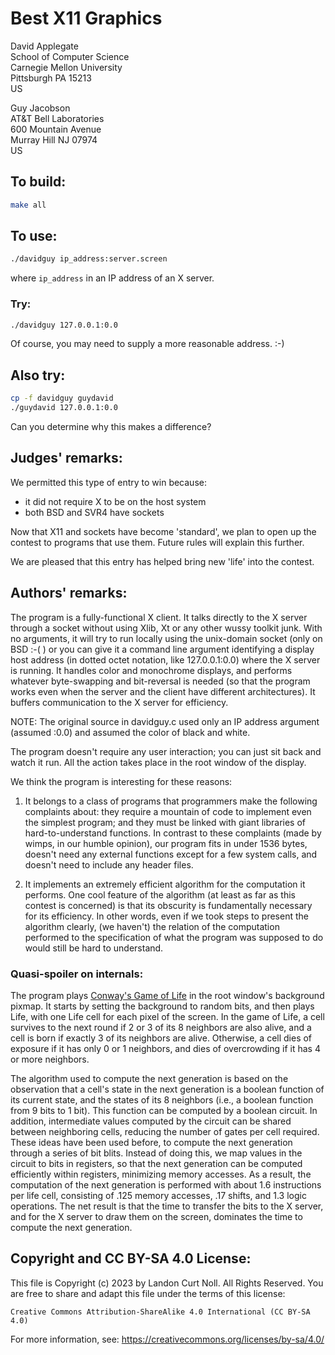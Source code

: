 # Best X11 Graphics

David Applegate\
School of Computer Science\
Carnegie Mellon University\
Pittsburgh PA 15213\
US


Guy Jacobson\
AT&T Bell Laboratories\
600 Mountain Avenue\
Murray Hill NJ 07974\
US


## To build:

```sh
make all
```


## To use:

```sh
./davidguy ip_address:server.screen
```

where `ip_address` in an IP address of an X server.


### Try:

```sh
./davidguy 127.0.0.1:0.0
```

Of course, you may need to supply a more reasonable address.  :-)

## Also try:

```sh
cp -f davidguy guydavid
./guydavid 127.0.0.1:0.0
```

Can you determine why this makes a difference?


## Judges' remarks:

We permitted this type of entry to win because:

- it did not require X to be on the host system
- both BSD and SVR4 have sockets

Now that X11 and sockets have become 'standard', we plan to open
up the contest to programs that use them.  Future rules will
explain this further.

We are pleased that this entry has helped bring new 'life' into
the contest.


## Authors' remarks:

The program is a fully-functional X client.  It talks directly to
the X server through a socket without using Xlib, Xt or any other
wussy toolkit junk.  With no arguments, it will try to run
locally using the unix-domain socket (only on BSD :-( ) or you can
give it a command line argument identifying a display host address
(in dotted octet notation, like 127.0.0.1:0.0) where the X server
is running.  It handles color and monochrome displays, and
performs whatever byte-swapping and bit-reversal is needed (so
that the program works even when the server and the client have
different architectures).  It buffers communication to the X
server for efficiency.

NOTE: The original source in davidguy.c used only an IP address
argument (assumed :0.0) and assumed the color of black
and white.

The program doesn't require any user interaction; you can just sit
back and watch it run.  All the action takes place in the root
window of the display.

We think the program is interesting for these reasons:

1. It belongs to a class of programs that programmers make the following
complaints about:  they require a mountain of code to implement even the
simplest program; and they must be linked with giant libraries of
hard-to-understand functions.  In contrast to these complaints (made by wimps,
in our humble opinion), our program fits in under 1536 bytes, doesn't need any
external functions except for a few system calls, and doesn't need to include
any header files.

2. It implements an extremely efficient algorithm for the computation it
performs.  One cool feature of the algorithm (at least as far as this contest is
concerned) is that its obscurity is fundamentally necessary for its efficiency.
In other words, even if we took steps to present the algorithm clearly, (we
haven't) the relation of the computation performed to the specification of what
the program was supposed to do would still be hard to understand.

### Quasi-spoiler on internals:

The program plays [Conway's Game of
Life](https://en.wikipedia.org/wiki/Conway%27s_Game_of_Life) in the root window's
background pixmap.  It starts by setting the background to random
bits, and then plays Life, with one Life cell for each pixel of the
screen.  In the game of Life, a cell survives to the next round if
2 or 3 of its 8 neighbors are also alive, and a cell is born if
exactly 3 of its neighbors are alive.  Otherwise, a cell dies of
exposure if it has only 0 or 1 neighbors, and dies of overcrowding
if it has 4 or more neighbors.

The algorithm used to compute the next generation is based on the
observation that a cell's state in the next generation is a boolean
function of its current state, and the states of its 8 neighbors
(i.e., a boolean function from 9 bits to 1 bit).  This function can
be computed by a boolean circuit.  In addition, intermediate values
computed by the circuit can be shared between neighboring cells,
reducing the number of gates per cell required.  These ideas
have been used before, to compute the next generation through a
series of bit blits.  Instead of doing this, we map values in the
circuit to bits in registers, so that the next generation can be
computed efficiently within registers, minimizing memory accesses.
As a result, the computation of the next generation is performed
with about 1.6 instructions per life cell, consisting of .125
memory accesses, .17 shifts, and 1.3 logic operations.  The net
result is that the time to transfer the bits to the X server, and
for the X server to draw them on the screen, dominates the time to
compute the next generation.


## Copyright and CC BY-SA 4.0 License:

This file is Copyright (c) 2023 by Landon Curt Noll.  All Rights Reserved.
You are free to share and adapt this file under the terms of this license:

    Creative Commons Attribution-ShareAlike 4.0 International (CC BY-SA 4.0)

For more information, see: https://creativecommons.org/licenses/by-sa/4.0/
